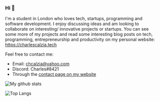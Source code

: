 ### Hi 👋

I'm a student in London who loves tech, startups, programming and software development. I enjoy discussing ideas and am looking to collaborate on interesting/ innovative projects or startups. You can see some more of my projects and read some interesting blog posts on tech, programming, entrepreneurship and productivity on my personal website: https://charlescalzia.tech

Feel free to contact me:
- Email: chcalzia@yahoo.com
- Discord: Charles#8421
- Through the [contact page on my website](https://charlescalzia.tech/contact)

![My github stats](https://github-readme-stats.vercel.app/api?username=CharlesCalzia&count_private=true&theme=merko&include_all_commits=true)

![Top Langs](https://github-readme-stats.vercel.app/api/top-langs/?username=CharlesCalzia&theme=merko&include_all_commits=true)
